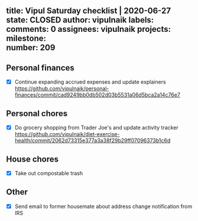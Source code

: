 title:	Vipul Saturday checklist | 2020-06-27
state:	CLOSED
author:	vipulnaik
labels:	
comments:	0
assignees:	vipulnaik
projects:	
milestone:	
number:	209
--
## Personal finances

- [x] Continue expanding accrued expenses and update explainers https://github.com/vipulnaik/personal-finances/commit/cad9249bb0db502d03b5531a06d5bca2a14c76e7

## Personal chores

- [x] Do grocery shopping from Trader Joe's and update activity tracker https://github.com/vipulnaik/diet-exercise-health/commit/2062d73315e377a3a38f29b29ff07096373b1c6d

## House chores

- [x] Take out compostable trash

## Other

- [x] Send email to former housemate about address change notification from IRS
